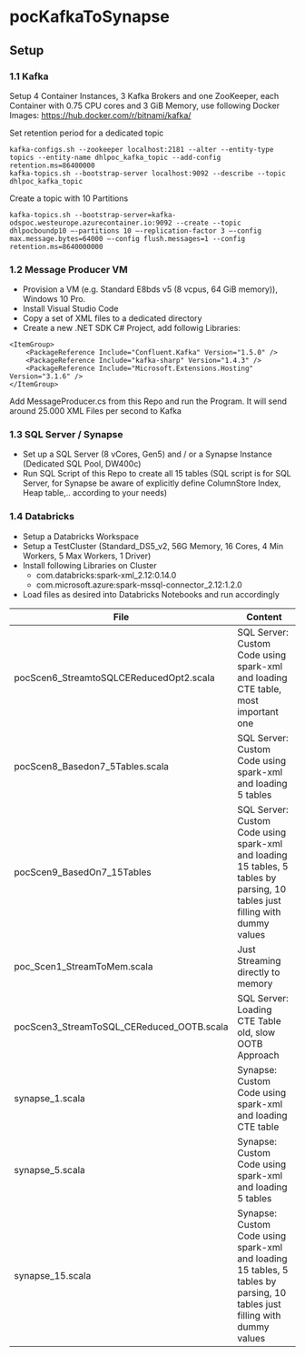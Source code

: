 # pocKafkaToSynapse


## Setup

### 1.1 Kafka
Setup 4 Container Instances, 3 Kafka Brokers and one ZooKeeper, each Container with 0.75 CPU cores and 3 GiB Memory, use following Docker Images: https://hub.docker.com/r/bitnami/kafka/

Set retention period for a dedicated topic

````
kafka-configs.sh --zookeeper localhost:2181 --alter --entity-type topics --entity-name dhlpoc_kafka_topic --add-config retention.ms=86400000
kafka-topics.sh --bootstrap-server localhost:9092 --describe --topic dhlpoc_kafka_topic

````
Create a topic with 10 Partitions

````
kafka-topics.sh --bootstrap-server=kafka-odspoc.westeurope.azurecontainer.io:9092 --create --topic dhlpocboundp10 –-partitions 10 –-replication-factor 3 –-config max.message.bytes=64000 –-config flush.messages=1 --config retention.ms=8640000000
````


### 1.2 Message Producer VM
* Provision a VM (e.g. Standard E8bds v5 (8 vcpus, 64 GiB memory)), Windows 10 Pro.
* Install Visual Studio Code
* Copy a set of XML files to a dedicated directory
* Create a new .NET SDK C# Project, add followig Libraries:

````
<ItemGroup>
    <PackageReference Include="Confluent.Kafka" Version="1.5.0" />
    <PackageReference Include="kafka-sharp" Version="1.4.3" />
    <PackageReference Include="Microsoft.Extensions.Hosting" Version="3.1.6" />
</ItemGroup>
````
Add MessageProducer.cs from this Repo and run the Program. It will send around 25.000 XML Files per second to Kafka

### 1.3 SQL Server / Synapse
* Set up a SQL Server (8 vCores, Gen5) and / or a Synapse Instance (Dedicated SQL Pool, DW400c)
* Run SQL Script of this Repo to create all 15 tables (SQL script is for SQL Server, for Synapse be aware of explicitly define ColumnStore Index, Heap table,.. according to your needs)


### 1.4 Databricks
* Setup a Databricks Workspace
* Setup a TestCluster (Standard_DS5_v2, 56G Memory, 16 Cores, 4 Min Workers, 5 Max Workers, 1 Driver)
* Install following Libraries on Cluster
    - com.databricks:spark-xml_2.12:0.14.0
    - com.microsoft.azure:spark-mssql-connector_2.12:1.2.0
* Load files as desired into Databricks Notebooks and run accordingly

| File  | Content |
| ------------- | ------------- |
| pocScen6_StreamtoSQLCEReducedOpt2.scala  |SQL Server: Custom Code using spark-xml and loading CTE table, most important one  |
| pocScen8_Basedon7_5Tables.scala  |SQL Server:  Custom Code using spark-xml and loading 5 tables  |
| pocScen9_BasedOn7_15Tables |SQL Server:  Custom Code using spark-xml and loading 15 tables, 5 tables by parsing, 10 tables just filling with dummy values  |
| poc_Scen1_StreamToMem.scala | Just Streaming directly to memory  |
| pocScen3_StreamToSQL_CEReduced_OOTB.scala |SQL Server:  Loading CTE Table old, slow OOTB Approach  |
| synapse_1.scala |Synapse:  Custom Code using spark-xml and loading CTE table  |
| synapse_5.scala | Synapse:  Custom Code using spark-xml  and loading 5 tables    |
| synapse_15.scala |Synapse:  Custom Code using spark-xml and loading 15 tables, 5 tables by parsing, 10 tables just filling with dummy values   |




